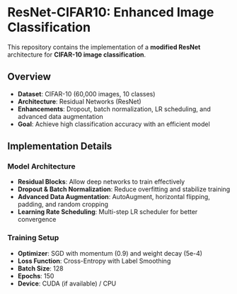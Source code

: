 # ResNet-CIFAR10: Enhanced Image Classification

This repository contains the implementation of a **modified ResNet** architecture for **CIFAR-10 image classification**. 

## Overview
- **Dataset**: CIFAR-10 (60,000 images, 10 classes)
- **Architecture**: Residual Networks (ResNet)
- **Enhancements**: Dropout, batch normalization, LR scheduling, and advanced data augmentation
- **Goal**: Achieve high classification accuracy with an efficient model

## Implementation Details
### Model Architecture
- **Residual Blocks**: Allow deep networks to train effectively
- **Dropout & Batch Normalization**: Reduce overfitting and stabilize training
- **Advanced Data Augmentation**: AutoAugment, horizontal flipping, padding, and random cropping
- **Learning Rate Scheduling**: Multi-step LR scheduler for better convergence

### Training Setup
- **Optimizer**: SGD with momentum (0.9) and weight decay (5e-4)
- **Loss Function**: Cross-Entropy with Label Smoothing
- **Batch Size**: 128
- **Epochs**: 150
- **Device**: CUDA (if available) / CPU



